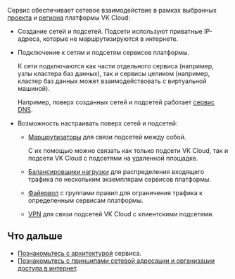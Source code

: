 Сервис обеспечивает сетевое взаимодействие в рамках выбранных [проекта](../../../../tools-for-using-services/account/concepts/projects) и [региона](../../../../tools-for-using-services/account/concepts/regions) платформы VK Cloud:

- Создание сетей и подсетей. Подсети используют приватные IP-адреса, которые не маршрутизируются в интернете.

- Подключение к сетям и подсетям сервисов платформы.

  К сети подключаются как части отдельного сервиса (например, узлы кластера баз данных), так и сервисы целиком (например, кластер баз данных может взаимодействовать с виртуальной машиной).

  Например, поверх созданных сетей и подсетей работает [сервис DNS](../../../dns).

- Возможность настраивать поверх сетей и подсетей:

  - [Маршрутизаторы](../router) для связи подсетей между собой.

    С их помощью можно связать как только подсети VK Cloud, так и подсети VK Cloud с подсетями на удаленной площадке.

  - [Балансировщики нагрузки](../load-balancer) для распределения входящего трафика по нескольким экземплярам сервисов платформы.
  - [Файервол](../traffic-limiting/) с группами правил для ограничения трафика к определенным сервисам платформы.
  - [VPN](../vpn) для связи подсетей VK Cloud с клиентскими подсетями.

## Что дальше

- [Познакомьтесь с архитектурой](../architecture) сервиса.
- [Познакомьтесь с принципами сетевой адресации и организации доступа в интернет](../ips-and-inet).
